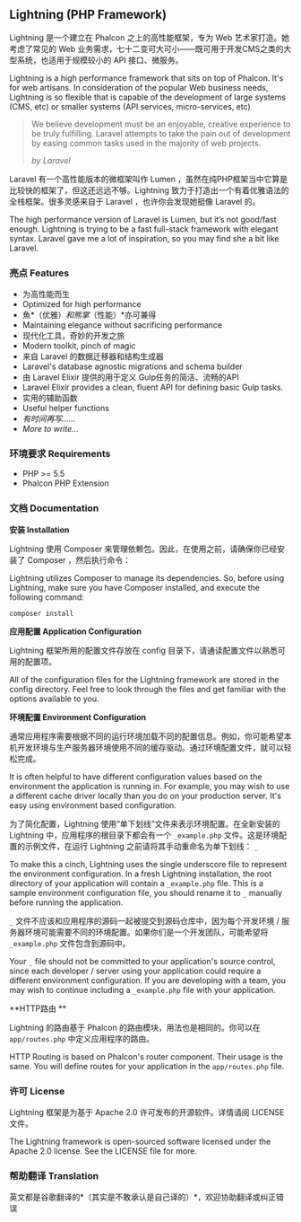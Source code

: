 ## Lightning (PHP Framework)

Lightning 是一个建立在 Phalcon 之上的高性能框架，专为 Web 艺术家打造。她考虑了常见的 Web 业务需求，七十二变可大可小——既可用于开发CMS之类的大型系统，也适用于规模较小的 API 接口、微服务。

Lightning is a high performance framework that sits on top of Phalcon. It's for web artisans. In consideration of the popular Web business needs, Lightning is so flexible that is capable of the development of large systems (CMS, etc) or smaller systems (API services, micro-services, etc)

> We believe development must be an enjoyable, creative experience to be
> truly fulfilling. Laravel attempts to take the pain out of development
> by easing common tasks used in the majority of web projects.
>
> *by Laravel*

Laravel 有一个高性能版本的微框架叫作 Lumen ，虽然在纯PHP框架当中它算是比较快的框架了，但这还远远不够。Lightning 致力于打造出一个有着优雅语法的全栈框架。很多灵感来自于 Laravel ，也许你会发现她挺像 Laravel 的。

The high performance version of Laravel is Lumen, but it’s not good/fast enough. Lightning is trying to be a fast full-stack framework with elegant syntax. Laravel gave me a lot of inspiration, so you may find she a bit like Laravel.

### 亮点 Features

 - 为高性能而生
 - Optimized for high performance
 - 魚*（优雅）*和熊掌*（性能）*亦可兼得
 - Maintaining elegance without sacrificing performance
 - 现代化工具，奇妙的开发之旅
 - Modern toolkit, pinch of magic
 - 来自 Laravel 的数据迁移器和结构生成器
 - Laravel's database agnostic migrations and schema builder
 - 由 Laravel Elixir 提供的用于定义 Gulp任务的简洁、流畅的API
 - Laravel Elixir provides a clean, fluent API for defining basic Gulp tasks.
 - 实用的辅助函数
 - Useful helper functions
 - *有时间再写……*
 - *More to write...*

### 环境要求 Requirements

- PHP >= 5.5
- Phalcon PHP Extension


### 文档 Documentation

**安装 Installation**

Lightning 使用 Composer 来管理依赖包。因此，在使用之前，请确保你已经安装了 Composer ，然后执行命令：

Lightning utilizes Composer to manage its dependencies. So, before using Lightning, make sure you have Composer installed, and execute the following command:

    composer install

**应用配置 Application Configuration**

Lightning 框架所用的配置文件存放在 config 目录下，请通读配置文件以熟悉可用的配置项。

All of the configuration files for the Lightning framework are stored in the config directory. Feel free to look through the files and get familiar with the options available to you.

**环境配置 Environment Configuration**

通常应用程序需要根据不同的运行环境加载不同的配置信息。例如，你可能希望本机开发环境与生产服务器环境使用不同的缓存驱动。通过环境配置文件，就可以轻松完成。

It is often helpful to have different configuration values based on the environment the application is running in. For example, you may wish to use a different cache driver locally than you do on your production server. It's easy using environment based configuration.

为了简化配置，Lightning 使用“单下划线”文件来表示环境配置。在全新安装的 Lightning 中，应用程序的根目录下都会有一个 `_example.php` 文件。这是环境配置的示例文件，在运行 Lightning 之前请将其手动重命名为单下划线： `_`

To make this a cinch, Lightning uses the single underscore file to represent the environment configuration. In a fresh Lightning installation, the root directory of your application will contain a `_example.php` file. This is a sample environment configuration file, you should rename it to `_` manually before running the application.

`_` 文件不应该和应用程序的源码一起被提交到源码仓库中，因为每个开发环境 / 服务器环境可能需要不同的环境配置。如果你们是一个开发团队，可能希望将 `_example.php` 文件包含到源码中。

Your `_` file should not be committed to your application's source control, since each developer / server using your application could require a different environment configuration. If you are developing with a team, you may wish to continue including a `_example.php` file with your application.

**HTTP路由 **

Lightning 的路由基于 Phalcon 的路由模块，用法也是相同的。你可以在 `app/routes.php` 中定义应用程序的路由。

HTTP Routing is based on Phalcon's router component. Their usage is the same. You will define routes for your application in the `app/routes.php` file.

### 许可 License

Lightning 框架是为基于 Apache 2.0 许可发布的开源软件。详情请阅 LICENSE 文件。

The Lightning framework is open-sourced software licensed under the Apache 2.0 license.  See the LICENSE file for more.

### 帮助翻译 Translation

英文都是谷歌翻译的*（其实是不敢承认是自己译的）*，欢迎协助翻译或纠正错误